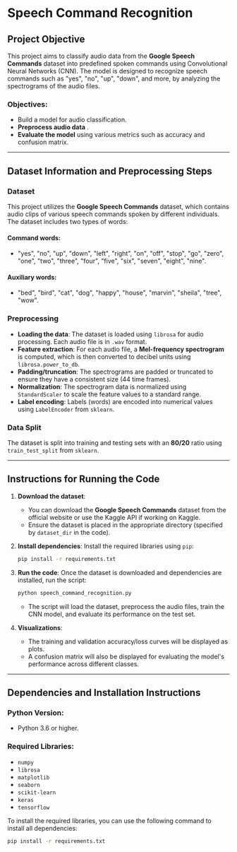 # Speech Command Recognition 

## Project Objective

This project aims to classify audio data from the **Google Speech Commands** dataset into predefined spoken commands using Convolutional Neural Networks (CNN). The model is designed to recognize speech commands such as "yes", "no", "up", "down", and more, by analyzing the spectrograms of the audio files.

### Objectives:
- Build a model for audio classification.
- **Preprocess audio data** .
- **Evaluate the model** using various metrics such as accuracy and confusion matrix.

---

## Dataset Information and Preprocessing Steps

### Dataset

This project utilizes the **Google Speech Commands** dataset, which contains audio clips of various speech commands spoken by different individuals. The dataset includes two types of words:

#### Command words:
- "yes", "no", "up", "down", "left", "right", "on", "off", "stop", "go", "zero", "one", "two", "three", "four", "five", "six", "seven", "eight", "nine".

#### Auxiliary words:
- "bed", "bird", "cat", "dog", "happy", "house", "marvin", "sheila", "tree", "wow".

### Preprocessing

- **Loading the data**: The dataset is loaded using `librosa` for audio processing. Each audio file is in `.wav` format.
- **Feature extraction**: For each audio file, a **Mel-frequency spectrogram** is computed, which is then converted to decibel units using `librosa.power_to_db`.
- **Padding/truncation**: The spectrograms are padded or truncated to ensure they have a consistent size (44 time frames).
- **Normalization**: The spectrogram data is normalized using `StandardScaler` to scale the feature values to a standard range.
- **Label encoding**: Labels (words) are encoded into numerical values using `LabelEncoder` from `sklearn`.

### Data Split

The dataset is split into training and testing sets with an **80/20** ratio using `train_test_split` from `sklearn`.

---

## Instructions for Running the Code


1. **Download the dataset**:
    - You can download the **Google Speech Commands** dataset from the official website or use the Kaggle API if working on Kaggle.
    - Ensure the dataset is placed in the appropriate directory (specified by `dataset_dir` in the code).

2. **Install dependencies**:
    Install the required libraries using `pip`:
    ```bash
    pip install -r requirements.txt
    ```

3. **Run the code**:
    Once the dataset is downloaded and dependencies are installed, run the script:
    ```bash
    python speech_command_recognition.py
    ```

    - The script will load the dataset, preprocess the audio files, train the CNN model, and evaluate its performance on the test set.

5. **Visualizations**:
    - The training and validation accuracy/loss curves will be displayed as plots.
    - A confusion matrix will also be displayed for evaluating the model's performance across different classes.

---

## Dependencies and Installation Instructions

### Python Version:
- Python 3.6 or higher.

### Required Libraries:
- `numpy`
- `librosa`
- `matplotlib`
- `seaborn`
- `scikit-learn`
- `keras`
- `tensorflow`

To install the required libraries, you can use the following command to install all dependencies:
```bash
pip install -r requirements.txt
